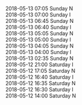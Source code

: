 2018-05-13 07:05 Sunday  N  
2018-05-13 07:00 Sunday  I  
2018-05-13 06:45 Sunday  N  
2018-05-13 06:40 Sunday  I  
2018-05-13 05:05 Sunday  N  
2018-05-13 05:00 Sunday  I  
2018-05-13 04:05 Sunday  N  
2018-05-13 04:00 Sunday  I  
2018-05-13 02:35 Sunday  N  
2018-05-12 21:00 Saturday  I  
2018-05-12 17:05 Saturday  N  
2018-05-12 16:40 Saturday  I  
2018-05-12 16:35 Saturday  N  
2018-05-12 16:30 Saturday  I  
2018-05-12 14:00 Saturday  N  
